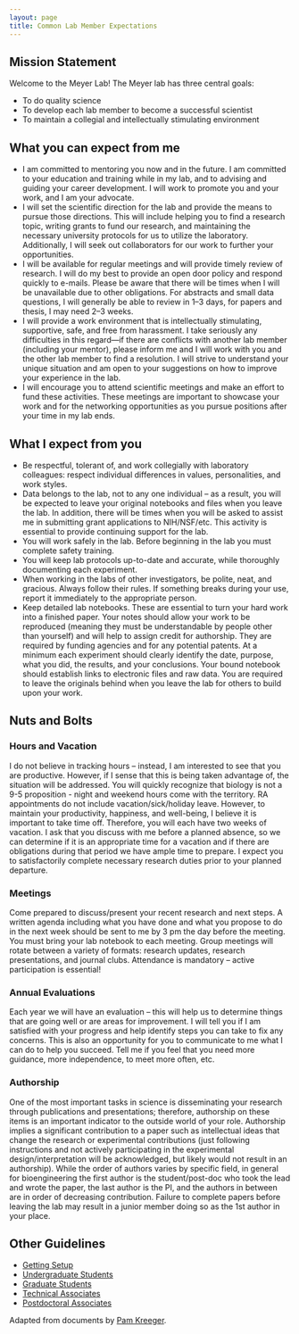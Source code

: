 ```yaml
---
layout: page
title: Common Lab Member Expectations
---
```


## Mission Statement

Welcome to the Meyer Lab! The Meyer lab has three central goals:

- To do quality science
- To develop each lab member to become a successful scientist
- To maintain a collegial and intellectually stimulating environment

## What you can expect from me

- I am committed to mentoring you now and in the future.  I am committed to your education and training while in my lab, and to advising and guiding your career development. I will work to promote you and your work, and I am your advocate.
- I will set the scientific direction for the lab and provide the means to pursue those directions.  This will include helping you to find a research topic, writing grants to fund our research, and maintaining the necessary university protocols for us to utilize the laboratory. Additionally, I will seek out collaborators for our work to further your opportunities.
- I will be available for regular meetings and will provide timely review of research. I will do my best to provide an open door policy and respond quickly to e-mails. Please be aware that there will be times when I will be unavailable due to other obligations.  For abstracts and small data questions, I will generally be able to review in 1–3 days, for papers and thesis, I may need 2–3 weeks.
- I will provide a work environment that is intellectually stimulating, supportive, safe, and free from harassment. I take seriously any difficulties in this regard—if there are conflicts with another lab member (including your mentor), please inform me and I will work with you and the other lab member to find a resolution. I will strive to understand your unique situation and am open to your suggestions on how to improve your experience in the lab.
- I will encourage you to attend scientific meetings and make an effort to fund these activities. These meetings are important to showcase your work and for the networking opportunities as you pursue positions after your time in my lab ends.

## What I expect from you

- Be respectful, tolerant of, and work collegially with laboratory colleagues: respect individual differences in values, personalities, and work styles.
- Data belongs to the lab, not to any one individual – as a result, you will be expected to leave your original notebooks and files when you leave the lab.  In addition, there will be times when you will be asked to assist me in submitting grant applications to NIH/NSF/etc. This activity is essential to provide continuing support for the lab.
- You will work safely in the lab.  Before beginning in the lab you must complete safety training.
- You will keep lab protocols up-to-date and accurate, while thoroughly documenting each experiment.
- When working in the labs of other investigators, be polite, neat, and gracious.  Always follow their rules. If something breaks during your use, report it immediately to the appropriate person.
- Keep detailed lab notebooks. These are essential to turn your hard work into a finished paper. Your notes should allow your work to be reproduced (meaning they must be understandable by people other than yourself) and will help to assign credit for authorship. They are required by funding agencies and for any potential patents. At a minimum each experiment should clearly identify the date, purpose, what you did, the results, and your conclusions. Your bound notebook should establish links to electronic files and raw data. You are required to leave the originals behind when you leave the lab for others to build upon your work.

## Nuts and Bolts

### Hours and Vacation

I do not believe in tracking hours – instead, I am interested to see that you are productive. However, if I sense that this is being taken advantage of, the situation will be addressed. You will quickly recognize that biology is not a 9-5 proposition - night and weekend hours come with the territory. RA appointments do not include vacation/sick/holiday leave. However, to maintain your productivity, happiness, and well-being, I believe it is important to take time off.  Therefore, you will each have two weeks of vacation. I ask that you discuss with me before a planned absence, so we can determine if it is an appropriate time for a vacation and if there are obligations during that period we have ample time to prepare. I expect you to satisfactorily complete necessary research duties prior to your planned departure.

### Meetings

Come prepared to discuss/present your recent research and next steps.  A written agenda including what you have done and what you propose to do in the next week should be sent to me by 3 pm the day before the meeting. You must bring your lab notebook to each meeting. Group meetings will rotate between a variety of formats: research updates, research presentations, and journal clubs. Attendance is mandatory – active participation is essential!

### Annual Evaluations

Each year we will have an evaluation – this will help us to determine things that are going well or are areas for improvement. I will tell you if I am satisfied with your progress and help identify steps you can take to fix any concerns. This is also an opportunity for you to communicate to me what I can do to help you succeed. Tell me if you feel that you need more guidance, more independence, to meet more often, etc.

### Authorship

One of the most important tasks in science is disseminating your research through publications and presentations; therefore, authorship on these items is an important indicator to the outside world of your role. Authorship implies a significant contribution to a paper such as intellectual ideas that change the research or experimental contributions (just following instructions and not actively participating in the experimental design/interpretation will be acknowledged, but likely would not result in an authorship). While the order of authors varies by specific field, in general for bioengineering the first author is the student/post-doc who took the lead and wrote the paper, the last author is the PI, and the authors in between are in order of decreasing contribution. Failure to complete papers before leaving the lab may result in a junior member doing so as the 1st author in your place.

## Other Guidelines

- [Getting Setup](setup.html)
- [Undergraduate Students](ugrad.html)
- [Graduate Students](ugrad.html)
- [Technical Associates](tech.html)
- [Postdoctoral Associates](postdoc.html)

Adapted from documents by [Pam Kreeger](http://www.kreegerlab.org).